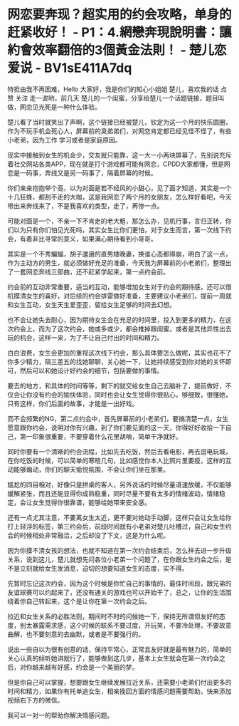 # 网恋要奔现？超实用的约会攻略，单身的赶紧收好！ - P1：4.網戀奔現說明書：讓約會效率翻倍的3個黃金法則！ - 楚儿恋爱说 - BV1sE411A7dq

特担由我不再困难，Hello 大家好，我是你们的知心小姐姐 楚儿，喜欢我的话 点赞 关注 走一波哟，前几天 楚儿的一个闺蜜，分享给楚儿一个话题链接，题目叫做，网恋见光死是一种什么体验。

楚儿看了当时就笑出了声啊，这个链接已经被楚儿，钦定为这一个月的快乐圆圈，作为不玩手机会死心人，屏幕前的臭弟弟们，对网恋肯定都已经见怪不怪了，有些小老弟，因为工作 学习或者是家庭原因。

现实中接触到女生的机会少，交友就只能靠，这一大一小两块屏幕了，先别说充斥着社交网站各类APP，现在就是打个游戏都可能有网恋，CPDD大家都懂，但是网恋是一码事，奔线又是另一码事了，隔着屏幕的时候。

你们亲亲抱抱举个高，以为对面是若不经风的小甜心，见了面才知道，其实是一个十几狂蜂，都刮不走的大咖，这是我网恋了两个月的女朋友，怎么样好看吧，今天带出来奔线来了，不是我喜欢的类型，走了，再惨一点。

可能对面是一个，不亲一下不肯走的老大粗，那怎么办，见机行事，言归正转，你们以为只有你们怕见光死吗，其实女生比你们更怕，对于女生而言，第一次线下约会，有着非比寻常的意义，如果满心期待看到小哥哥。

其实是一个不秀蝙蝠，胡子邋遢的直男矮晚妻，换谁心态都得崩，明白了这一点，作为主动方的男生，就必须做好充足的准备，今天我为屏幕前的小老弟们，整理出了一套网恋奔线三部曲，还不赶紧学起来，第一点约会前。

约会前的互动非常重要，适当的互动，能够增加女生对于约会的期待感，还可以借机摸清女生的喜好，对后续的约会排雷做好准备，主要建议小老弟们，提前一周就和女生互动，女生天生爱歪歪，留给女生足够的时间去幻想。

也不会让她失去耐心，因为期待女生会在充足的时间里，投入到更多的精力，在这次约会上，而为了这次约会，她或多或少，都会推掉跟闺蜜，或者是其他异性出去玩的机会，这样一来，为了不让自己付出的时间和精力。

白白浪费，女生会更加的重视这次线下约会，那么具体要怎么做呢，其实也花不了你多少精力，隔三差五的找她聊聊，关心她一下，让她持续感受到你对她的关怀即可，然后可以和她设计好约会的细节，包括要做的事情。

要去的地方，和具体的时间等等，剩下的就交给女生自己去脑补了，提前做好，不仅会让你没有约会的愉快体验，同时也会让女生觉得你很贴心，够细致，很懂她，只有这样，你们后面的故事，才能是一出好戏。

而不会频繁的NG，第二点约会中，首先屏幕前的小老弟们，要搞清楚一点，女生愿意跟你约会，说明对你有兴趣，到了你们要见面的这一天，你得好好收拾一下自己，第一印象很重要，不要穿着什么花里胡哨，简单干净就好。

同时你要有一个清晰的约会流程，比如先去吃饭，然后去看电影，再去逛电玩城，在你吃饭的时候，可以简单的寒暄几句，比如感觉你本人比照片里要瘦，这样的互动能够煽动，你们的聊天愉悦氛围，不会让你们坐在那里。

尴尬的四目相对，好像只是拼桌的客人，另外说话的时候尽量语速放缓，不仅能够缓解紧张，而且还能显得你成熟稳重，同时尽量不要有太多的情绪波动，情绪稳定，会让女生觉得你很靠谱，能够给她带来安全感。

还有一点尤其注意，不要离女生太近，更不要对她动手动脚，这样只会让女生给你打上轻浮的标签，第三约会后，前段时间就有小老弟对楚儿吐槽过，自己和女生约会的时候相处非常融洽，之后却没了下文，这是为什么呢。

因为你摸不清女孩的想法，也就不知道在第一次约会结束后，怎么样去进一步升级关系，说到这儿，楚儿就想先问各位小老弟一个问题了，在你跟女生约会之后，是不是立刻就给女生发消息，迫切的想要知道女生的态度，实不得。

先暂时忘记这次约会，因为这个时候是你忙自己的事情的，最佳时间段，跟兄弟的友谊球赛可以约起来了，还没有通关的游戏也可以开始干了，总之，让你的生活围绕着你自己转起来，这个是让你在第一次约会之后。

拉近和女生关系的必胜法则，期间时不时的问候她一下，保持无所谓但友好的态度，别太暴露需求感，这个时候的联系不要过度，开玩笑，不要冷处理，不要故意曲解，也不要刻意的去幽默，或者是不要强行的。

说出一些自以为很有创意的话，保持平常心，正常且友好就是最有魅力的，简单的关心认真的倾听她讲就行了，能够做到这几步，基本上女生就会在第一次约会之后，对你越来越有好感，约会是一个美丽的梦。

但是你自己可以掌握，想要跟女生继续发展拉近关系，还需要小老弟们付出更多的时间和精力，如果你有托单追女生，相亲挽回方面的情感问题需要帮助，快来添加视频右下方的微信。

我可以一对一的帮助你解决情感问题。